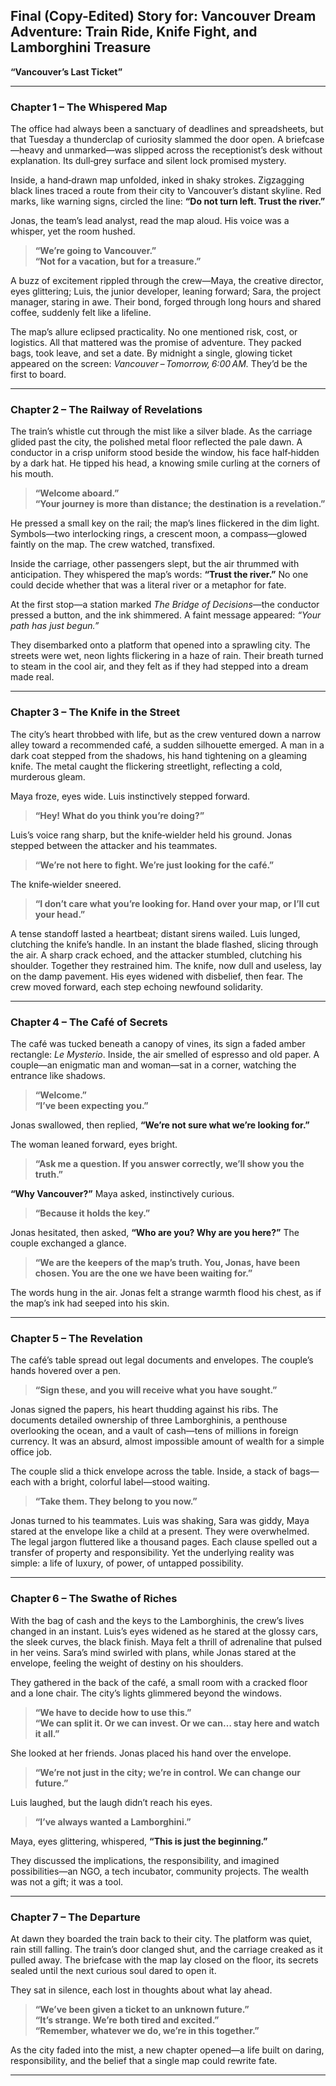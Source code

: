 ## Final (Copy-Edited) Story for: **Vancouver Dream Adventure: Train Ride, Knife Fight, and Lamborghini Treasure**

**“Vancouver’s Last Ticket”**

---

### Chapter 1 – The Whispered Map

The office had always been a sanctuary of deadlines and spreadsheets, but that Tuesday a thunderclap of curiosity slammed the door open. A briefcase—heavy and unmarked—was slipped across the receptionist’s desk without explanation. Its dull‑grey surface and silent lock promised mystery.

Inside, a hand‑drawn map unfolded, inked in shaky strokes. Zigzagging black lines traced a route from their city to Vancouver’s distant skyline. Red marks, like warning signs, circled the line: **“Do not turn left. Trust the river.”**

Jonas, the team’s lead analyst, read the map aloud. His voice was a whisper, yet the room hushed.

> **“We’re going to Vancouver.”**  
> **“Not for a vacation, but for a treasure.”**

A buzz of excitement rippled through the crew—Maya, the creative director, eyes glittering; Luis, the junior developer, leaning forward; Sara, the project manager, staring in awe. Their bond, forged through long hours and shared coffee, suddenly felt like a lifeline.

The map’s allure eclipsed practicality. No one mentioned risk, cost, or logistics. All that mattered was the promise of adventure. They packed bags, took leave, and set a date. By midnight a single, glowing ticket appeared on the screen: *Vancouver – Tomorrow, 6:00 AM.* They’d be the first to board.

---

### Chapter 2 – The Railway of Revelations

The train’s whistle cut through the mist like a silver blade. As the carriage glided past the city, the polished metal floor reflected the pale dawn. A conductor in a crisp uniform stood beside the window, his face half‑hidden by a dark hat. He tipped his head, a knowing smile curling at the corners of his mouth.

> **“Welcome aboard.”**  
> **“Your journey is more than distance; the destination is a revelation.”**

He pressed a small key on the rail; the map’s lines flickered in the dim light. Symbols—two interlocking rings, a crescent moon, a compass—glowed faintly on the map. The crew watched, transfixed.

Inside the carriage, other passengers slept, but the air thrummed with anticipation. They whispered the map’s words: **“Trust the river.”** No one could decide whether that was a literal river or a metaphor for fate.

At the first stop—a station marked *The Bridge of Decisions*—the conductor pressed a button, and the ink shimmered. A faint message appeared: *“Your path has just begun.”*

They disembarked onto a platform that opened into a sprawling city. The streets were wet, neon lights flickering in a haze of rain. Their breath turned to steam in the cool air, and they felt as if they had stepped into a dream made real.

---

### Chapter 3 – The Knife in the Street

The city’s heart throbbed with life, but as the crew ventured down a narrow alley toward a recommended café, a sudden silhouette emerged. A man in a dark coat stepped from the shadows, his hand tightening on a gleaming knife. The metal caught the flickering streetlight, reflecting a cold, murderous gleam.

Maya froze, eyes wide. Luis instinctively stepped forward.  

> **“Hey! What do you think you’re doing?”**

Luis’s voice rang sharp, but the knife‑wielder held his ground. Jonas stepped between the attacker and his teammates.  

> **“We’re not here to fight. We’re just looking for the café.”**

The knife‑wielder sneered.  

> **“I don’t care what you’re looking for. Hand over your map, or I’ll cut your head.”**

A tense standoff lasted a heartbeat; distant sirens wailed. Luis lunged, clutching the knife’s handle. In an instant the blade flashed, slicing through the air. A sharp crack echoed, and the attacker stumbled, clutching his shoulder. Together they restrained him. The knife, now dull and useless, lay on the damp pavement. His eyes widened with disbelief, then fear. The crew moved forward, each step echoing newfound solidarity.

---

### Chapter 4 – The Café of Secrets

The café was tucked beneath a canopy of vines, its sign a faded amber rectangle: *Le Mysterio*. Inside, the air smelled of espresso and old paper. A couple—an enigmatic man and woman—sat in a corner, watching the entrance like shadows.

> **“Welcome.”**  
> **“I’ve been expecting you.”**

Jonas swallowed, then replied, **“We’re not sure what we’re looking for.”**

The woman leaned forward, eyes bright.  

> **“Ask me a question. If you answer correctly, we’ll show you the truth.”**

**“Why Vancouver?”** Maya asked, instinctively curious.  

> **“Because it holds the key.”**

Jonas hesitated, then asked, **“Who are you? Why are you here?”** The couple exchanged a glance.

> **“We are the keepers of the map’s truth. You, Jonas, have been chosen. You are the one we have been waiting for.”**

The words hung in the air. Jonas felt a strange warmth flood his chest, as if the map’s ink had seeped into his skin.

---

### Chapter 5 – The Revelation

The café’s table spread out legal documents and envelopes. The couple’s hands hovered over a pen.

> **“Sign these, and you will receive what you have sought.”**

Jonas signed the papers, his heart thudding against his ribs. The documents detailed ownership of three Lamborghinis, a penthouse overlooking the ocean, and a vault of cash—tens of millions in foreign currency. It was an absurd, almost impossible amount of wealth for a simple office job.

The couple slid a thick envelope across the table. Inside, a stack of bags—each with a bright, colorful label—stood waiting.

> **“Take them. They belong to you now.”**

Jonas turned to his teammates. Luis was shaking, Sara was giddy, Maya stared at the envelope like a child at a present. They were overwhelmed. The legal jargon fluttered like a thousand pages. Each clause spelled out a transfer of property and responsibility. Yet the underlying reality was simple: a life of luxury, of power, of untapped possibility.

---

### Chapter 6 – The Swathe of Riches

With the bag of cash and the keys to the Lamborghinis, the crew’s lives changed in an instant. Luis’s eyes widened as he stared at the glossy cars, the sleek curves, the black finish. Maya felt a thrill of adrenaline that pulsed in her veins. Sara’s mind swirled with plans, while Jonas stared at the envelope, feeling the weight of destiny on his shoulders.

They gathered in the back of the café, a small room with a cracked floor and a lone chair. The city’s lights glimmered beyond the windows.

> **“We have to decide how to use this.”**  
> **“We can split it. Or we can invest. Or we can… stay here and watch it all.”**

She looked at her friends. Jonas placed his hand over the envelope.  

> **“We’re not just in the city; we’re in control. We can change our future.”**

Luis laughed, but the laugh didn’t reach his eyes.  

> **“I’ve always wanted a Lamborghini.”**

Maya, eyes glittering, whispered, **“This is just the beginning.”**

They discussed the implications, the responsibility, and imagined possibilities—an NGO, a tech incubator, community projects. The wealth was not a gift; it was a tool.

---

### Chapter 7 – The Departure

At dawn they boarded the train back to their city. The platform was quiet, rain still falling. The train’s door clanged shut, and the carriage creaked as it pulled away. The briefcase with the map lay closed on the floor, its secrets sealed until the next curious soul dared to open it.

They sat in silence, each lost in thoughts about what lay ahead.

> **“We’ve been given a ticket to an unknown future.”**  
> **“It’s strange. We’re both tired and excited.”**  
> **“Remember, whatever we do, we’re in this together.”**

As the city faded into the mist, a new chapter opened—a life built on daring, responsibility, and the belief that a single map could rewrite fate.

---